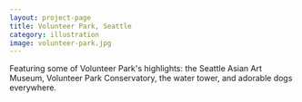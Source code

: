 ```yaml
---
layout: project-page
title: Volunteer Park, Seattle
category: illustration
image: volunteer-park.jpg
---
```

Featuring some of Volunteer Park's highlights: the Seattle Asian Art Museum, Volunteer Park Conservatory, the water tower, and adorable dogs everywhere.